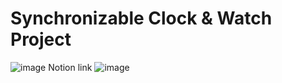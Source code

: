 # Synchronizable Clock & Watch Project

![image](https://github.com/user-attachments/assets/98a1acf4-b7be-4be0-aed0-f869769e6990)
Notion link
![image](https://github.com/user-attachments/assets/81b90683-b99a-4605-b718-35e4ca1deea0)
